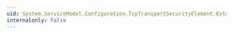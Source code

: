 ```yaml
---
uid: System.ServiceModel.Configuration.TcpTransportSecurityElement.ExtendedProtectionPolicy
internalonly: False
---
```

